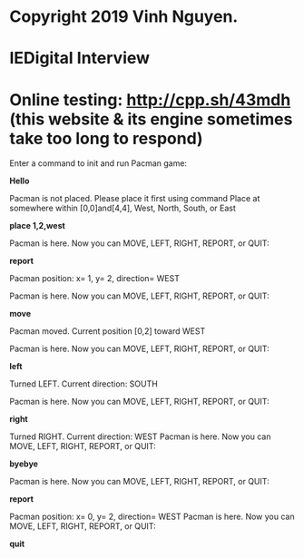 # Copyright 2019 Vinh Nguyen.
# IEDigital Interview
# Online testing: http://cpp.sh/43mdh (this website & its engine sometimes take too long to respond)
Enter a command to init and run Pacman game: 

**Hello**

Pacman is not placed. Please place it first using command Place at somewhere within [0,0]and[4,4], West, North, South, or East 

**place 1,2,west**

Pacman is here. Now you can MOVE, LEFT, RIGHT, REPORT, or QUIT: 

**report**

Pacman position: x= 1, y= 2, direction= WEST

Pacman is here. Now you can MOVE, LEFT, RIGHT, REPORT, or QUIT: 

**move**

Pacman moved. Current position [0,2] toward WEST

Pacman is here. Now you can MOVE, LEFT, RIGHT, REPORT, or QUIT:

**left**

Turned LEFT. Current direction: SOUTH

Pacman is here. Now you can MOVE, LEFT, RIGHT, REPORT, or QUIT: 

**right**

Turned RIGHT. Current direction: WEST
Pacman is here. Now you can MOVE, LEFT, RIGHT, REPORT, or QUIT: 

**byebye**

Pacman is here. Now you can MOVE, LEFT, RIGHT, REPORT, or QUIT: 

**report**

Pacman position: x= 0, y= 2, direction= WEST 
Pacman is here. Now you can MOVE, LEFT, RIGHT, REPORT, or QUIT:  

**quit**
